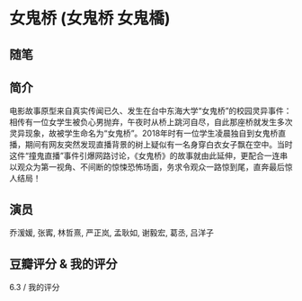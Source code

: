 # 女鬼桥 (女鬼桥 女鬼橋)

## 随笔

## 简介

电影故事原型来自真实传闻已久、发生在台中东海大学“女鬼桥”的校园灵异事件：相传有一位女学生被负心男抛弃，午夜时从桥上跳河自尽，自此那座桥就发生多次灵异现象，故被学生命名为“女鬼桥”。2018年时有一位学生凌晨独自到女鬼桥直播，期间有网友突然发现直播背景的树上疑似有一名身穿白衣女子飘在空中。当时这件“撞鬼直播”事件引爆网路讨论，《女鬼桥》的故事就由此延伸，更配合一连串以观众为第一视角、不间断的惊悚恐怖场面，务求令观众一路惊到尾，直奔最后惊人结局！

## 演员

乔湲媛, 张寗, 林哲熹, 严正岚, 孟耿如, 谢毅宏, 葛丞, 吕洋子

## 豆瓣评分 & 我的评分

6.3 / 我的评分
